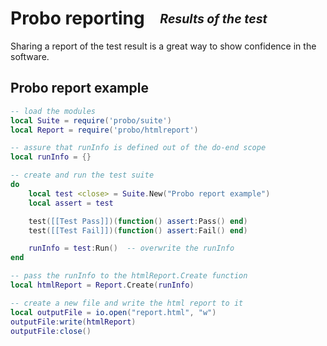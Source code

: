 # Probo reporting  <sub><sup>_Results of the test_<sup><sub>

Sharing a report of the test result is a great way to show confidence in the software.


## Probo report example
```Lua
-- load the modules
local Suite = require('probo/suite')
local Report = require('probo/htmlreport')

-- assure that runInfo is defined out of the do-end scope
local runInfo = {}

-- create and run the test suite
do
    local test <close> = Suite.New("Probo report example")
    local assert = test

    test([[Test Pass]])(function() assert:Pass() end)
    test([[Test Fail]])(function() assert:Fail() end)

    runInfo = test:Run()  -- overwrite the runInfo
end

-- pass the runInfo to the htmlReport.Create function
local htmlReport = Report.Create(runInfo)

-- create a new file and write the html report to it
local outputFile = io.open("report.html", "w")
outputFile:write(htmlReport)
outputFile:close()
```